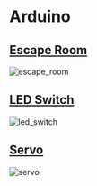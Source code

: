 # Arduino
<h2><a href="https://github.com/yatyichung/Arduino/blob/main/escape_room.cpp">Escape Room</a></h2>

![escape_room](https://user-images.githubusercontent.com/78622789/157469032-baeb93ee-cfea-42bd-9555-ea381955cfd4.png)

<h2><a href="https://github.com/yatyichung/Arduino/blob/main/led_switch.cpp">LED Switch</a></h2>

![led_switch](https://user-images.githubusercontent.com/78622789/157469016-af88adf8-07cf-4ac4-92d5-0009b88211bb.png)

<h2><a href="https://github.com/yatyichung/Arduino/blob/main/servo.cpp">Servo</a></h2>

![servo](https://user-images.githubusercontent.com/78622789/157471061-43c983b0-0af1-438e-a911-01d8c900aead.png)
